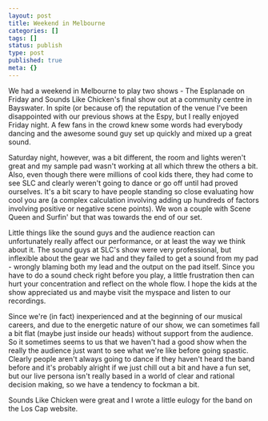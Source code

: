 ```yaml
---
layout: post
title: Weekend in Melbourne
categories: []
tags: []
status: publish
type: post
published: true
meta: {}
---
```


We had a weekend in Melbourne to play two shows - The Esplanade on Friday and Sounds Like Chicken's final show out at a community centre in Bayswater. In spite (or because of) the reputation of the venue I've been disappointed with our previous shows at the Espy, but I really enjoyed Friday night. A few fans in the crowd knew some words had everybody dancing and the awesome sound guy set up quickly and mixed up a great sound.

Saturday night, however, was a bit different, the room and lights weren't great and my sample pad wasn't working at all which threw the others a bit. Also, even though there were millions of cool kids there, they had come to see SLC and clearly weren't going to dance or go off until had proved ourselves. It's a bit scary to have people standing so close evaluating how cool you are (a complex calculation involving adding up hundreds of factors involving positive or negative scene points). We won a couple with Scene Queen and Surfin' but that was towards the end of our set.

Little things like the sound guys and the audience reaction can unfortunately really affect our performance, or at least the way we think about it. The sound guys at SLC's show were very professional, but inflexible about the gear we had and they failed to get a sound from my pad - wrongly blaming both my lead and the output on the pad itself. Since you have to do a sound check right before you play, a little frustration then can hurt your concentration and reflect on the whole flow. I hope the kids at the show appreciated us and maybe visit the myspace and listen to our recordings.

Since we're (in fact) inexperienced and at the beginning of our musical careers, and due to the energetic nature of our show, we can sometimes fall a bit flat (maybe just inside our heads) without support from the audience. So it sometimes seems to us that we haven't had a good show when the really the audience just want to see what we're like before going spastic. Clearly people aren't always going to dance if they haven't heard the band before and it's probably alright if we just chill out a bit and have a fun set, but our live persona isn't really based in a world of clear and rational decision making, so we have a tendency to fockman a bit.

Sounds Like Chicken were great and I wrote a little eulogy for the band on the Los Cap website.
